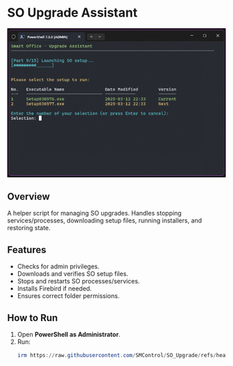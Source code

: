 # SO Upgrade Assistant

![SO Upgrade Screenshot](https://raw.githubusercontent.com/SMControl/SO_Upgrade/main/SO_Upgrade_Screenshot.png)

## Overview
A helper script for managing SO upgrades.
Handles stopping services/processes, downloading setup files, running installers, and restoring state.

## Features
- Checks for admin privileges.
- Downloads and verifies SO setup files.
- Stops and restarts SO processes/services.
- Installs Firebird if needed.
- Ensures correct folder permissions.

## How to Run
1. Open **PowerShell as Administrator**.
2. Run:
   ```powershell
   irm https://raw.githubusercontent.com/SMControl/SO_Upgrade/refs/heads/main/main/soua.ps1 | iex
